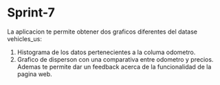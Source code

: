 # Sprint-7
La aplicacion te permite obtener dos graficos diferentes del datase vehicles_us:
1. Histograma de los datos pertenecientes a la columa odometro.
2. Grafico de disperson con una comparativa entre odometro y precios.
Ademas te permite dar un feedback acerca de la funcionalidad de la pagina web. 